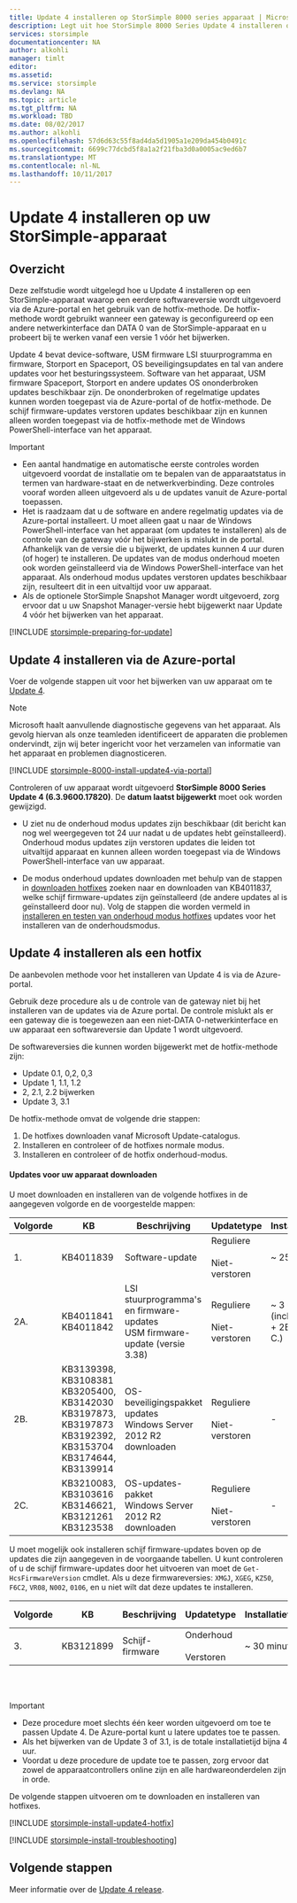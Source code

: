 ```yaml
---
title: Update 4 installeren op StorSimple 8000 series apparaat | Microsoft Docs
description: Legt uit hoe StorSimple 8000 Series Update 4 installeren op uw StorSimple 8000 serie-apparaat.
services: storsimple
documentationcenter: NA
author: alkohli
manager: timlt
editor: 
ms.assetid: 
ms.service: storsimple
ms.devlang: NA
ms.topic: article
ms.tgt_pltfrm: NA
ms.workload: TBD
ms.date: 08/02/2017
ms.author: alkohli
ms.openlocfilehash: 57d6d63c55f8ad4da5d1905a1e209da454b0491c
ms.sourcegitcommit: 6699c77dcbd5f8a1a2f21fba3d0a0005ac9ed6b7
ms.translationtype: MT
ms.contentlocale: nl-NL
ms.lasthandoff: 10/11/2017
---
```

# <a name="install-update-4-on-your-storsimple-device"></a>Update 4 installeren op uw StorSimple-apparaat

## <a name="overview"></a>Overzicht

Deze zelfstudie wordt uitgelegd hoe u Update 4 installeren op een StorSimple-apparaat waarop een eerdere softwareversie wordt uitgevoerd via de Azure-portal en het gebruik van de hotfix-methode. De hotfix-methode wordt gebruikt wanneer een gateway is geconfigureerd op een andere netwerkinterface dan DATA 0 van de StorSimple-apparaat en u probeert bij te werken vanaf een versie 1 vóór het bijwerken.

Update 4 bevat device-software, USM firmware LSI stuurprogramma en firmware, Storport en Spaceport, OS beveiligingsupdates en tal van andere updates voor het besturingssysteem.  Software van het apparaat, USM firmware Spaceport, Storport en andere updates OS ononderbroken updates beschikbaar zijn. De ononderbroken of regelmatige updates kunnen worden toegepast via de Azure-portal of de hotfix-methode. De schijf firmware-updates verstoren updates beschikbaar zijn en kunnen alleen worden toegepast via de hotfix-methode met de Windows PowerShell-interface van het apparaat.

> [!IMPORTANT]
> * Een aantal handmatige en automatische eerste controles worden uitgevoerd voordat de installatie om te bepalen van de apparaatstatus in termen van hardware-staat en de netwerkverbinding. Deze controles vooraf worden alleen uitgevoerd als u de updates vanuit de Azure-portal toepassen.
> * Het is raadzaam dat u de software en andere regelmatig updates via de Azure-portal installeert. U moet alleen gaat u naar de Windows PowerShell-interface van het apparaat (om updates te installeren) als de controle van de gateway vóór het bijwerken is mislukt in de portal. Afhankelijk van de versie die u bijwerkt, de updates kunnen 4 uur duren (of hoger) te installeren. De updates van de modus onderhoud moeten ook worden geïnstalleerd via de Windows PowerShell-interface van het apparaat. Als onderhoud modus updates verstoren updates beschikbaar zijn, resulteert dit in een uitvaltijd voor uw apparaat.
> * Als de optionele StorSimple Snapshot Manager wordt uitgevoerd, zorg ervoor dat u uw Snapshot Manager-versie hebt bijgewerkt naar Update 4 vóór het bijwerken van het apparaat.


[!INCLUDE [storsimple-preparing-for-update](../../includes/storsimple-preparing-for-updates.md)]

## <a name="install-update-4-via-the-azure-portal"></a>Update 4 installeren via de Azure-portal
Voer de volgende stappen uit voor het bijwerken van uw apparaat om te [Update 4](storsimple-update4-release-notes.md).

> [!NOTE]
> Microsoft haalt aanvullende diagnostische gegevens van het apparaat. Als gevolg hiervan als onze teamleden identificeert de apparaten die problemen ondervindt, zijn wij beter ingericht voor het verzamelen van informatie van het apparaat en problemen diagnosticeren. 

[!INCLUDE [storsimple-8000-install-update4-via-portal](../../includes/storsimple-8000-install-update4-via-portal.md)]

Controleren of uw apparaat wordt uitgevoerd **StorSimple 8000 Series Update 4 (6.3.9600.17820)**. De **datum laatst bijgewerkt** moet ook worden gewijzigd.

* U ziet nu de onderhoud modus updates zijn beschikbaar (dit bericht kan nog wel weergegeven tot 24 uur nadat u de updates hebt geïnstalleerd). Onderhoud modus updates zijn verstoren updates die leiden tot uitvaltijd apparaat en kunnen alleen worden toegepast via de Windows PowerShell-interface van uw apparaat.

* De modus onderhoud updates downloaden met behulp van de stappen in [downloaden hotfixes](#to-download-hotfixes) zoeken naar en downloaden van KB4011837, welke schijf firmware-updates zijn geïnstalleerd (de andere updates al is geïnstalleerd door nu). Volg de stappen die worden vermeld in [installeren en testen van onderhoud modus hotfixes](#to-install-and-verify-maintenance-mode-hotfixes) updates voor het installeren van de onderhoudsmodus.

## <a name="install-update-4-as-a-hotfix"></a>Update 4 installeren als een hotfix
De aanbevolen methode voor het installeren van Update 4 is via de Azure-portal.

Gebruik deze procedure als u de controle van de gateway niet bij het installeren van de updates via de Azure portal. De controle mislukt als er een gateway die is toegewezen aan een niet-DATA 0-netwerkinterface en uw apparaat een softwareversie dan Update 1 wordt uitgevoerd.

De softwareversies die kunnen worden bijgewerkt met de hotfix-methode zijn:

* Update 0.1, 0,2, 0,3
* Update 1, 1.1, 1.2
* 2, 2.1, 2.2 bijwerken
* Update 3, 3.1


De hotfix-methode omvat de volgende drie stappen:

1. De hotfixes downloaden vanaf Microsoft Update-catalogus.
2. Installeren en controleer of de hotfixes normale modus.
3. Installeren en controleer of de hotfix onderhoud-modus.

#### <a name="download-updates-for-your-device"></a>Updates voor uw apparaat downloaden

U moet downloaden en installeren van de volgende hotfixes in de aangegeven volgorde en de voorgestelde mappen:

| Volgorde | KB | Beschrijving | Updatetype | Installatietijd |Installeren in map|
| --- | --- | --- | --- | --- | --- |
| 1. |KB4011839 |Software-update |Reguliere <br></br>Niet-verstoren |~ 25 minuten |FirstOrderUpdate|
| 2A. |KB4011841 <br> KB4011842 |LSI stuurprogramma's en firmware-updates <br> USM firmware-update (versie 3.38) |Reguliere <br></br>Niet-verstoren |~ 3 uur <br> (inclusief 2A. + 2B. (+ 2 C.)|SecondOrderUpdate|
| 2B. |KB3139398, KB3108381 <br> KB3205400, KB3142030 <br> KB3197873, KB3197873 <br> KB3192392, KB3153704 <br> KB3174644, KB3139914  |OS-beveiligingspakket updates <br> Windows Server 2012 R2 downloaden |Reguliere <br></br>Niet-verstoren |- |SecondOrderUpdate|
| 2C. |KB3210083, KB3103616 <br> KB3146621, KB3121261 <br> KB3123538 |OS-updates-pakket <br> Windows Server 2012 R2 downloaden |Reguliere <br></br>Niet-verstoren |- |SecondOrderUpdate|

U moet mogelijk ook installeren schijf firmware-updates boven op de updates die zijn aangegeven in de voorgaande tabellen. U kunt controleren of u de schijf firmware-updates door het uitvoeren van moet de `Get-HcsFirmwareVersion` cmdlet. Als u deze firmwareversies: `XMGJ`, `XGEG`, `KZ50`, `F6C2`, `VR08`, `N002`, `0106`, en u niet wilt dat deze updates te installeren.

| Volgorde | KB | Beschrijving | Updatetype | Installatietijd | Installeren in map|
| --- | --- | --- | --- | --- | --- |
| 3. |KB3121899 |Schijf-firmware |Onderhoud <br></br>Verstoren |~ 30 minuten | ThirdOrderUpdate |

<br></br>

> [!IMPORTANT]
> * Deze procedure moet slechts één keer worden uitgevoerd om toe te passen Update 4. De Azure-portal kunt u latere updates toe te passen.
> * Als het bijwerken van de Update 3 of 3.1, is de totale installatietijd bijna 4 uur.
> * Voordat u deze procedure de update toe te passen, zorg ervoor dat zowel de apparaatcontrollers online zijn en alle hardwareonderdelen zijn in orde.

De volgende stappen uitvoeren om te downloaden en installeren van hotfixes.

[!INCLUDE [storsimple-install-update4-hotfix](../../includes/storsimple-install-update4-hotfix.md)]

[!INCLUDE [storsimple-install-troubleshooting](../../includes/storsimple-install-troubleshooting.md)]

## <a name="next-steps"></a>Volgende stappen
Meer informatie over de [Update 4 release](storsimple-update4-release-notes.md).

